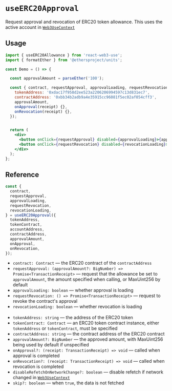 # `useERC20Approval`

Request approval and revocation of ERC20 token allowance. This uses the active account in [`Web3UseContext`](./useWeb3UseContext.md)

## Usage

```jsx
import { useERC20Allowance } from 'react-web3-use';
import { formatEther } from '@ethersproject/units';

const Demo = () => {

  const approvalAmount = parseEther('100');

  const { contract, requestApproval, approvalLoading, requestRevocation, revocationLoading } = useERC20Approval({
    tokenAddress: '0xdac17f958d2ee523a2206206994597c13d831ec7',
    contractAddress: '0xbb34b2adb9a4e35915cc96081f5ec02af054cff3',
    approvalAmount,
    onApproval(receipt) {},
    onRevocation(receipt) {},
  });


  return (
    <div>
      <button onClick={requestApproval} disabled={approvalLoading}>{approvalLoading ? 'Confirm in Metamask' : 'Request Approval'}</button>
      <button onClick={requestRevocation} disabled={revocationLoading}>{approvalLoading ? 'Confirm in Metamask' : 'Revoke Approval'}</button>
    </div>
  );
};
```

## Reference

```jsx
const {
  contract,
  requestApproval,
  approvalLoading,
  requestRevocation,
  revocationLoading,
} = useERC20Approval({
  tokenAddress,
  tokenContract,
  accountAddress,
  contractAddress,
  approvalAmount,
  onApproval,
  onRevocation,
});
```
- `contract: Contract` &mdash; the ERC20 contract of the `contractAddress`
- `requestApproval: (approvalAmount?: BigNumber) => Promise<TransactionReceipt>` &mdash; request that the allowance be set to `approvalAmount`, the amount specified when calling, or MaxUint256 by default
- `approvalLoading: boolean` &mdash; whether approval is loading
- `requestRevocation: () => Promise<TransactionReceipt>` &mdash; request to revoke the contract's approval
- `revocationLoading: boolean` &mdash; whether revocation is loading<br><br>
- `tokenAddress: string` &mdash; the address of the ERC20 token
- `tokenContract: Contract` &mdash; an ERC20 token contract instance, either `tokenAddress` or `tokenContract`, must be specified
- `contractAddress: string` &mdash; the contract address of the ERC20 contract
- `approvalAmount?: BigNumber` &mdash; the approved amount, with MaxUint256 being used by default if unspecified
- `onApproval?: (receipt: TransactionReceipt) => void` &mdash; called when approval is completed
- `onRevocation?: (receipt: TransactionReceipt) => void` &mdash; called when revocation is completed
- `disableRefetchOnNetworkChange?: boolean` &mdash; disable refetch if network changed in [`Web3UseContext`](./useWeb3UseContext.md)
- `skip?: boolean` &mdash; when `true`, the data is not fetched